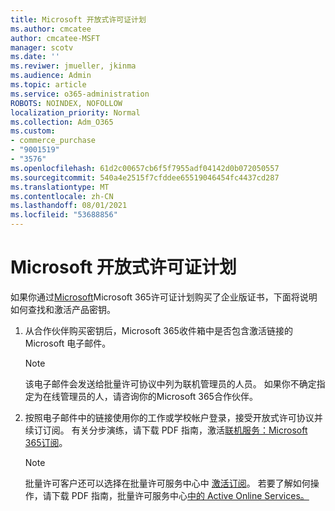 ```yaml
---
title: Microsoft 开放式许可证计划
ms.author: cmcatee
author: cmcatee-MSFT
manager: scotv
ms.date: ''
ms.reviwer: jmueller, jkinma
ms.audience: Admin
ms.topic: article
ms.service: o365-administration
ROBOTS: NOINDEX, NOFOLLOW
localization_priority: Normal
ms.collection: Adm_O365
ms.custom:
- commerce_purchase
- "9001519"
- "3576"
ms.openlocfilehash: 61d2c00657cb6f5f7955adf04142d0b072050557
ms.sourcegitcommit: 540a4e2515f7cfddee65519046454fc4437cd287
ms.translationtype: MT
ms.contentlocale: zh-CN
ms.lasthandoff: 08/01/2021
ms.locfileid: "53688856"
---
```

# <a name="microsoft-open-license-program"></a>Microsoft 开放式许可证计划

如果你通过[Microsoft](https://go.microsoft.com/fwlink/p/?LinkID=613298)Microsoft 365许可证计划购买了企业版证书，下面将说明如何查找和激活产品密钥。

1. 从合作伙伴购买密钥后，Microsoft 365收件箱中是否包含激活链接的 Microsoft 电子邮件。

    > [!NOTE]
    > 该电子邮件会发送给批量许可协议中列为联机管理员的人员。 如果你不确定指定为在线管理员的人，请咨询你的Microsoft 365合作伙伴。
1. 按照电子邮件中的链接使用你的工作或学校帐户登录，接受开放式许可协议并续订订阅。 有关分步演练，请下载 PDF 指南，激活[联机服务：Microsoft 365订阅](https://go.microsoft.com/fwlink/p/?LinkId=618100)。

    > [!NOTE]
    > 批量许可客户还可以选择在批量许可服务中心中 [激活订阅](https://go.microsoft.com/fwlink/p/?LinkID=282016)。 若要了解如何操作，请下载 PDF 指南，批量许可服务中心[中的 Active Online Services。](https://go.microsoft.com/fwlink/p/?LinkId=618096)